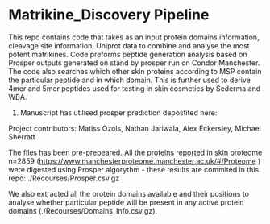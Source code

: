 # Matrikine_Discovery Pipeline

This repo contains code that takes as an input protein domains information, cleavage site information, Uniprot data to combine and analyse the most potent matrikines. Code preforms peptide generation analysis based on Prosper outputs generated on stand by prosper run on Condor Manchester. The code also searches which other skin proteins according to MSP contain the particular peptide and in which domain. This is further used to derive 4mer and 5mer peptides used for testing in skin cosmetics by Sederma and WBA.

1) Manuscript has utilised prosper prediction depostited here:


Project contributors: Matiss Ozols, Nathan Jariwala, Alex Eckersley, Michael Sherratt


The files has been pre-prepeared. All the proteins reported in skin proteome n=2859 (https://www.manchesterproteome.manchester.ac.uk/#/Proteome ) were digested using Prosper algorythm - these results are commited in this repo: ./Recourses/Prosper.csv.gz

We also extracted all the protein domains available and their positions to analyse whether particular peptide will be present in any active protein domains (./Recourses/Domains_Info.csv.gz).